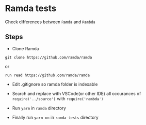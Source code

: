 # Ramda tests

Check differences between `Ramda` and `Rambda`

## Steps

- Clone Ramda

`git clone https://github.com/ramda/ramda`

or

`run read https://github.com/ramda/ramda`

- Edit .gitignore so ramda folder is indexable

- Search and replace with VSCode(or other IDE) all occurances of `require('../source')` with `require('rambda')`

- Run `yarn` in `ramda` directory

- Finally run `yarn on` in `ramda-tests` directory